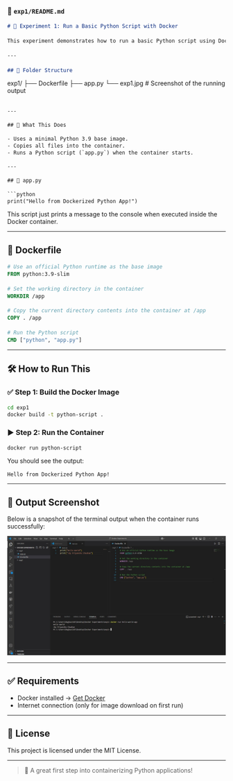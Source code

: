 
### 📄 `exp1/README.md`

```markdown
# 🔹 Experiment 1: Run a Basic Python Script with Docker

This experiment demonstrates how to run a basic Python script using Docker. It’s the simplest way to containerize a Python program and get started with Docker development.

---

## 📁 Folder Structure

```
exp1/
├── Dockerfile
├── app.py
└── exp1.jpg    # Screenshot of the running output
```

---

## 🧠 What This Does

- Uses a minimal Python 3.9 base image.
- Copies all files into the container.
- Runs a Python script (`app.py`) when the container starts.

---

## 📝 app.py

```python
print("Hello from Dockerized Python App!")
```

This script just prints a message to the console when executed inside the Docker container.

---

## 🐳 Dockerfile

```dockerfile
# Use an official Python runtime as the base image
FROM python:3.9-slim

# Set the working directory in the container
WORKDIR /app

# Copy the current directory contents into the container at /app
COPY . /app

# Run the Python script
CMD ["python", "app.py"]
```

---

## 🛠️ How to Run This

### ✅ Step 1: Build the Docker Image

```bash
cd exp1
docker build -t python-script .
```

### ▶️ Step 2: Run the Container

```bash
docker run python-script
```

You should see the output:

```
Hello from Dockerized Python App!
```

---

## 📸 Output Screenshot

Below is a snapshot of the terminal output when the container runs successfully:

![Experiment 1 Output](exp1.jpg)

---

## ✅ Requirements

- Docker installed → [Get Docker](https://docs.docker.com/get-docker/)
- Internet connection (only for image download on first run)

---

## 📢 License

This project is licensed under the MIT License.

---

> 🚀 A great first step into containerizing Python applications!
```

